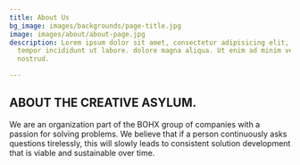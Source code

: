 ```yaml
---
title: About Us
bg_image: images/backgrounds/page-title.jpg
image: images/about/about-page.jpg
description: Lorem ipsum dolor sit amet, consectetur adipisicing elit, sed do eiusmod
  tempor incididunt ut labore. dolore magna aliqua. Ut enim ad minim veniam, quis
  nostrud.

---
```

## ABOUT THE CREATIVE ASYLUM.

We are an organization part of the BOHX group of companies with a passion for solving problems. We believe that if a person continuously asks questions tirelessly, this will slowly leads to consistent solution development that is viable and sustainable over time.